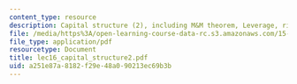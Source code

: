 ```yaml
---
content_type: resource
description: Capital structure (2), including M&M theorem, Leverage, risk, and WACC.
file: /media/https%3A/open-learning-course-data-rc.s3.amazonaws.com/15-414-financial-management-summer-2003/a251e87a8182f29e48a090213ec69b3b_lec16_capital_structure2.pdf
file_type: application/pdf
resourcetype: Document
title: lec16_capital_structure2.pdf
uid: a251e87a-8182-f29e-48a0-90213ec69b3b
---
```

